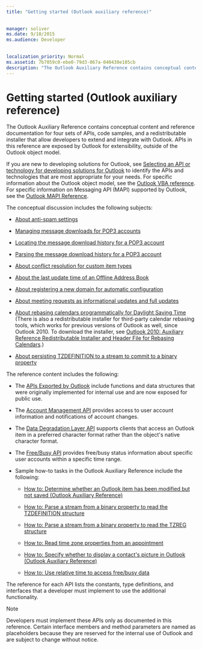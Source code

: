 ```yaml
---
title: "Getting started (Outlook auxiliary reference)"
 
 
manager: soliver
ms.date: 9/10/2015
ms.audience: Developer
 
 
localization_priority: Normal
ms.assetid: 7b7059c0-ebe0-79d3-067a-040430e105cb
description: "The Outlook Auxiliary Reference contains conceptual content and reference documentation for four sets of APIs, code samples, and a redistributable installer that allow developers to extend and integrate with Outlook. APIs in this reference are exposed by Outlook for extensibility, outside of the Outlook object model."
---
```


# Getting started (Outlook auxiliary reference)

The Outlook Auxiliary Reference contains conceptual content and reference documentation for four sets of APIs, code samples, and a redistributable installer that allow developers to extend and integrate with Outlook. APIs in this reference are exposed by Outlook for extensibility, outside of the Outlook object model. 
  
If you are new to developing solutions for Outlook, see [Selecting an API or technology for developing solutions for Outlook](selecting-an-api-or-technology-for-developing-solutions-for-outlook.md) to identify the APIs and technologies that are most appropriate for your needs. For specific information about the Outlook object model, see the [Outlook VBA reference](http://msdn.microsoft.com/library/75e4ad96-62a2-49d2-bc51-48ceab50634c%28Office.15%29.aspx). For specific information on Messaging API (MAPI) supported by Outlook, see the [Outlook MAPI Reference](http://msdn.microsoft.com/library/3d980b86-7001-4869-9780-121c6bfc7275%28Office.15%29.aspx).
  
The conceptual discussion includes the following subjects:
  
- [About anti-spam settings](about-anti-spam-settings.md)
    
- [Managing message downloads for POP3 accounts](managing-message-downloads-for-pop3-accounts.md)
    
- [Locating the message download history for a POP3 account](locating-the-message-download-history-for-a-pop3-account.md)
    
- [Parsing the message download history for a POP3 account](parsing-the-message-download-history-for-a-pop3-account.md)
    
- [About conflict resolution for custom item types](about-conflict-resolution-for-custom-item-types.md)
    
- [About the last update time of an Offline Address Book](about-the-last-update-time-of-an-offline-address-book.md)
    
- [About registering a new domain for automatic configuration](about-registering-a-new-domain-for-automatic-configuration.md)
    
- [About meeting requests as informational updates and full updates](about-meeting-requests-as-informational-updates-and-full-updates.md)
    
- [About rebasing calendars programmatically for Daylight Saving Time](about-rebasing-calendars-programmatically-for-daylight-saving-time.md) (There is also a redistributable installer for third-party calendar rebasing tools, which works for previous versions of Outlook as well, since Outlook 2010. To download the installer, see [Outlook 2010: Auxiliary Reference Redistributable Installer and Header File for Rebasing Calendars](http://www.microsoft.com/downloads/details.aspx?FamilyID=77748863-4352-4b99-ae57-1d4ae803983b).)
    
- [About persisting TZDEFINITION to a stream to commit to a binary property](about-persisting-tzdefinition-to-a-stream-to-commit-to-a-binary-property.md)
    
The reference content includes the following:
  
- The [APIs Exported by Outlook](about-apis-exported-by-outlook.md) include functions and data structures that were originally implemented for internal use and are now exposed for public use. 
    
- The [Account Management API](about-the-account-management-api.md) provides access to user account information and notifications of account changes. 
    
- The [Data Degradation Layer API](about-the-data-degradation-layer-api.md) supports clients that access an Outlook item in a preferred character format rather than the object's native character format. 
    
- The [Free/Busy API](about-the-free-busy-api.md) provides free/busy status information about specific user accounts within a specific time range. 
    
- Sample how-to tasks in the Outlook Auxiliary Reference include the following:
    
  - [How to: Determine whether an Outlook item has been modified but not saved (Outlook Auxiliary Reference)](how-to-determine-whether-an-outlook-item-has-been-modified-but-not-saved-outlook.md)
    
  - [How to: Parse a stream from a binary property to read the TZDEFINITION structure](how-to-parse-a-stream-from-a-binary-property-to-read-the-tzdefinition-structure.md)
    
  - [How to: Parse a stream from a binary property to read the TZREG structure](how-to-parse-a-stream-from-a-binary-property-to-read-the-tzreg-structure.md)
    
  - [How to: Read time zone properties from an appointment](how-to-read-time-zone-properties-from-an-appointment.md)
    
  - [How to: Specify whether to display a contact's picture in Outlook (Outlook Auxiliary Reference)](how-to-specify-whether-to-display-a-contact-s-picture-in-outlook-outlook-auxilia.md)
    
  - [How to: Use relative time to access free/busy data](how-to-use-relative-time-to-access-free-busy-data.md)
    
The reference for each API lists the constants, type definitions, and interfaces that a developer must implement to use the additional functionality.
  
> [!NOTE]
> Developers must implement these APIs only as documented in this reference. Certain interface members and method parameters are named as placeholders because they are reserved for the internal use of Outlook and are subject to change without notice. 
  

